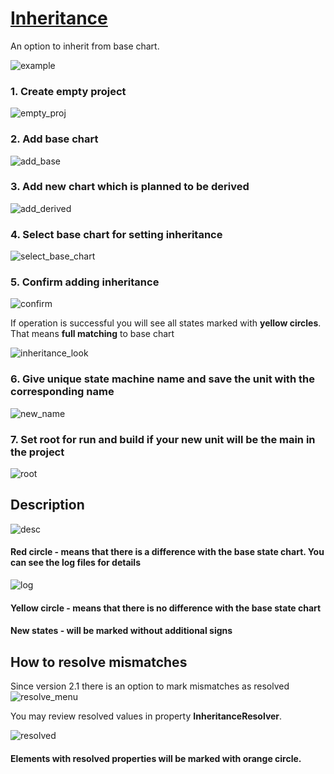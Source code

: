 # [Inheritance](https://github.com/alexzhornyak/SCXML-tutorial/blob/master/Doc/Inheritance_SCXML.md)

An option to inherit from base chart.

![example](../Images/Inheritance_TV_example.gif)

### 1. Create empty project
![empty_proj](../Images/Inheritance_empty_proj.png)

### 2. Add base chart
![add_base](../Images/Inheritance_add_base.png)

### 3. Add new chart which is planned to be derived
![add_derived](../Images/Inheritance_add_derived.png)

### 4. Select base chart for setting inheritance
![select_base_chart](../Images/Inheritance_select_base.png)

### 5. Confirm adding inheritance
![confirm](../Images/Inheritance_confirm.png)

If operation is successful you will see all states marked with **yellow circles**. That means **full matching** to base chart

![inheritance_look](../Images/Inheritance_inherited_look.png)

### 6. Give unique state machine name and save the unit with the corresponding name
![new_name](../Images/Inheritance_new_state_machine_name.png)

### 7. Set root for run and build if your new unit will be the main in the project
![root](../Images/Inheritance_root_for_run.png)

## Description
![desc](../Images/Inheritance_match.png)

#### Red circle - means that there is a difference with the base state chart. You can see the log files for details
![log](../Images/Inheritance_log.png)

#### Yellow circle - means that there is no difference with the base state chart

#### New states - will be marked without additional signs

## How to resolve mismatches
Since version 2.1 there is an option to mark mismatches as resolved
![resolve_menu](../Images/Inheritance_resolve.png)

You may review resolved values in property **InheritanceResolver**. 

![resolved](../Images/Inheritance_resolved_circle.png)

#### Elements with resolved properties will be marked with orange circle.
